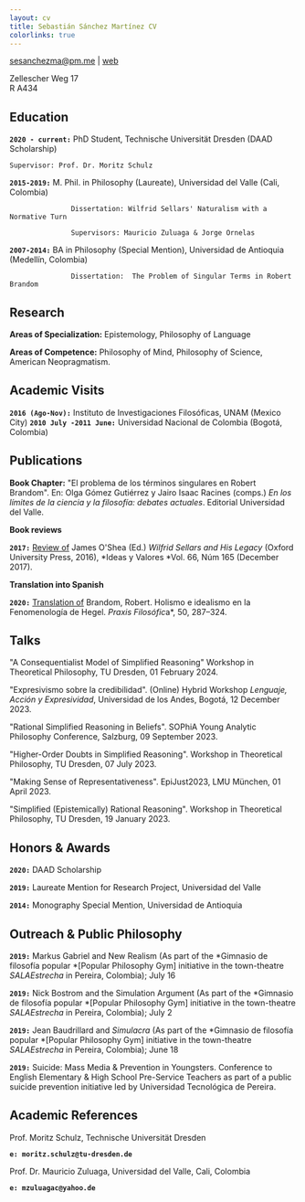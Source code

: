 ```yaml
---
layout: cv
title: Sebastián Sánchez Martínez CV
colorlinks: true
---
```


<div id="webaddress">
<a href="sesanchezma@pm.me">sesanchezma@pm.me</a>
| <a href="http://www.sesanchezma.com">web</a>
</div>

Zellescher Weg 17      
R A434



Education
---------


**`2020 - current:`** PhD Student, Technische Universität Dresden (DAAD Scholarship)

    Supervisor: Prof. Dr. Moritz Schulz

**`2015-2019:`** M. Phil. in Philosophy (Laureate), Universidad del Valle (Cali, Colombia)

                   Dissertation: Wilfrid Sellars' Naturalism with a Normative Turn

                   Supervisors: Mauricio Zuluaga & Jorge Ornelas

**`2007-2014:`** BA in Philosophy (Special Mention), Universidad de Antioquia (Medellín, Colombia)

                   Dissertation:  The Problem of Singular Terms in Robert Brandom

Research
--------

**Areas of Specialization:** Epistemology, Philosophy of Language

**Areas of Competence:** Philosophy of Mind, Philosophy of Science, American Neopragmatism.

Academic Visits
--------------

**`2016 (Ago-Nov):`**        Instituto de Investigaciones Filosóficas, UNAM (Mexico City)
**`2010 July -2011 June:`**   Universidad Nacional de Colombia (Bogotá, Colombia)

Publications
------------

**Book Chapter:** "El problema de los términos singulares en Robert Brandom". En: Olga Gómez Gutiérrez y Jairo Isaac Racines (comps.) *En los límites de la ciencia y la filosofía: debates actuales*. Editorial Universidad del Valle.

**Book reviews**

**`2017:`** [Review of](https://revistas.unal.edu.co/index.php/idval/article/view/68477) James O'Shea (Ed.) *Wilfrid Sellars and His Legacy* (Oxford University Press, 2016), *Ideas y Valores *Vol. 66, Núm 165 (December 2017).

**Translation into Spanish**

**`2020:`** [Translation of](10.25100/pfilosofica.v0i50.8848) Brandom, Robert. Holismo e idealismo en la Fenomenología de Hegel. *Praxis Filosófic*a*, 50, 287–324.


Talks
--------------
"A Consequentialist Model of Simplified Reasoning" Workshop in Theoretical Philosophy, TU Dresden, 01 February 2024.

"Expresivismo sobre la credibilidad". (Online) Hybrid Workshop *Lenguaje, Acción y Expresividad*, Universidad de los Andes, Bogotá, 12 December 2023.

"Rational Simplified Reasoning in Beliefs". SOPhiA Young Analytic Philosophy Conference, Salzburg, 09 September 2023.

"Higher-Order Doubts in Simplified Reasoning". Workshop in Theoretical Philosophy, TU Dresden, 07 July 2023.

"Making Sense of Representativeness". EpiJust2023, LMU München, 01 April 2023.

"Simplified (Epistemically) Rational Reasoning". Workshop in Theoretical Philosophy, TU Dresden, 19 January 2023.


Honors & Awards
---------------

**`2020:`**              DAAD Scholarship

**`2019:`**              Laureate Mention for Research Project, Universidad del Valle

**`2014:`**              Monography Special Mention, Universidad de Antioquia


Outreach & Public Philosophy
----------------------------

**`2019:`** Markus Gabriel and New Realism (As part of the *Gimnasio de filosofía popular *\[Popular Philosophy Gym\] initiative in the town-theatre *SALAEstrecha* in Pereira, Colombia); July 16

**`2019:`** Nick Bostrom and the Simulation Argument (As part of the *Gimnasio de filosofía popular *\[Popular Philosophy Gym\] initiative in the town-theatre *SALAEstrecha* in Pereira, Colombia); July 2

**`2019:`** Jean Baudrillard and *Simulacra* (As part of the *Gimnasio de filosofía popular *\[Popular Philosophy Gym\] initiative in the town-theatre *SALAEstrecha* in Pereira, Colombia); June 18

**`2019:`** Suicide: Mass Media & Prevention in Youngsters. Conference to English Elementary & High School Pre-Service Teachers as part of a public suicide prevention initiative led by Universidad Tecnológica de Pereira.

Academic References
-------------------

Prof. Moritz Schulz, Technische Universität Dresden

**`e: moritz.schulz@tu-dresden.de`**

Prof. Dr. Mauricio Zuluaga, Universidad del Valle, Cali, Colombia

**`e: mzuluagac@yahoo.de`**


<!-- ### Footer

Last updated: March 2024 -->
